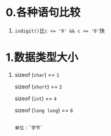 # 0.各种语句比较

1. `isdigit()`比`c <= '9' && c >= '0'`快

# 1.数据类型大小

1. sizeof (`char`) == `1`

   sizeof (`short`) == `2`
     
   sizeof (`int`) == `4`
   
   sizeof (`long long`) == `8`
   
   ~~~sizeof (`__int128`) == `16`~~~
   
   单位：`字节`
   

